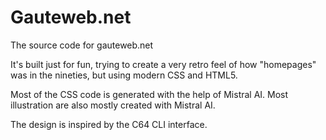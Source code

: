 # Gauteweb.net
The source code for gauteweb.net

It's built just for fun, trying to create a very retro feel of how "homepages" was in the nineties, but using modern CSS and HTML5. 

Most of the CSS code is generated with the help of Mistral AI. Most illustration are also mostly created with Mistral AI.

The design is inspired by the C64 CLI interface.
